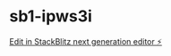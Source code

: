 # sb1-ipws3i

[Edit in StackBlitz next generation editor ⚡️](https://stackblitz.com/~/github.com/alejandropd-1/sb1-ipws3i)